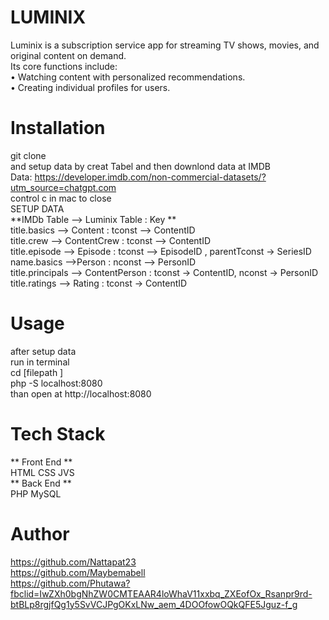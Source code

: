 # LUMINIX
Luminix is a subscription service app for streaming TV shows, movies, and original content on demand.<br>
Its core functions include:<br>
• Watching content with personalized recommendations.<br>
• Creating individual profiles for users.

# Installation
git clone <br>
and setup data by creat Tabel and then downlond data at IMDB<br>
Data: https://developer.imdb.com/non-commercial-datasets/?utm_source=chatgpt.com<br>
control c in mac to close<br>
SETUP DATA<br>
**IMDb Table --> Luminix Table : Key **<br>
title.basics --> Content : tconst --> ContentID<br>
title.crew --> ContentCrew : tconst --> ContentID<br>
title.episode --> Episode : tconst --> EpisodeID , parentTconst → SeriesID<br>
name.basics -->Person : nconst --> PersonID<br>
title.principals --> ContentPerson : tconst → ContentID, nconst → PersonID<br>
title.ratings --> Rating : tconst → ContentID<br>
# Usage
after setup data<br>
run in terminal<br>
cd [filepath ]<br>
php -S localhost:8080<br>
than open at http://localhost:8080<br>
# Tech Stack
** Front End ** <br>
HTML CSS JVS<br>
** Back End ** <br>
PHP MySQL <br>

# Author
https://github.com/Nattapat23<br>
https://github.com/Maybemabell<br>
https://github.com/Phutawa?fbclid=IwZXh0bgNhZW0CMTEAAR4loWhaV11xxbq_ZXEofOx_Rsanpr9rd-btBLp8rgjfQg1y5SvVCJPgOKxLNw_aem_4DOOfowOQkQFE5Jguz-f_g<br>


